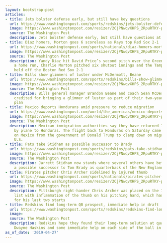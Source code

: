 ```yaml
---
layout: bootstrap-post
articles:
- title: Jets bolster defense early, but still have key questions
  url: https://www.washingtonpost.com/sports/redskins/jets-bolster-defense-early-but-still-have-key-questions/2019/04/27/5887d86e-6948-11e9-a698-2a8f808c9cfb_story.html
  image: https://www.washingtonpost.com/resizer/2CjPNwqvXHPS_2RpuRTKY-p3eVo=/1484x0/www.washingtonpost.com/pb/resources/img/twp-social-share.png
  source: The Washington Post
  description: Jets bolster defense early, but still have questions at some key spots
- title: Diaz homers, Morton goes 6 scoreless as Rays top Red Sox 2-1
  url: https://www.washingtonpost.com/sports/nationals/diaz-homers-morton-goes-6-scoreless-as-rays-top-red-sox-2-1/2019/04/27/1dad1376-6948-11e9-a698-2a8f808c9cfb_story.html
  image: https://www.washingtonpost.com/resizer/2CjPNwqvXHPS_2RpuRTKY-p3eVo=/1484x0/www.washingtonpost.com/pb/resources/img/twp-social-share.png
  source: The Washington Post
  description: Yandy Diaz hit David Price’s second pitch over the Green Monster for
    a home run, Charlie Morton pitched six shutout innings and the Tampa Bay Rays
    held off the Boston Red Sox 2-1
- title: Bills show glimmers of luster under McDermott, Beane
  url: https://www.washingtonpost.com/sports/redskins/bills-show-glimmers-of-luster-under-mcdermott-beane/2019/04/27/40d8995c-6947-11e9-a698-2a8f808c9cfb_story.html
  image: https://www.washingtonpost.com/resizer/2CjPNwqvXHPS_2RpuRTKY-p3eVo=/1484x0/www.washingtonpost.com/pb/resources/img/twp-social-share.png
  source: The Washington Post
  description: Bills general manager Brandon Beane and coach Sean McDermott are being
    credited for bringing a glimmer of luster as part of their two-year rebuilding
    plan
- title: Mexico deports Hondurans amid pressure to reduce migration
  url: https://www.washingtonpost.com/world/the_americas/mexico-deports-hondurans-amid-pressure-to-reduce-migration/2019/04/27/deaa5c02-6946-11e9-a698-2a8f808c9cfb_story.html
  image: https://www.washingtonpost.com/resizer/2CjPNwqvXHPS_2RpuRTKY-p3eVo=/1484x0/www.washingtonpost.com/pb/resources/img/twp-social-share.png
  source: The Washington Post
  description: Mexican immigration authorities say they have returned 104 migrants
    by plane to Honduras. The flight back to Honduras on Saturday came amid pressure
    on Mexico from the government of Donald Trump to clamp down on migration to the
    U.S.
- title: Pats take Stidham as possible successor to Brady
  url: https://www.washingtonpost.com/sports/redskins/pats-take-stidham-as-possible-successor-to-brady/2019/04/27/68cccc50-6945-11e9-a698-2a8f808c9cfb_story.html
  image: https://www.washingtonpost.com/resizer/2CjPNwqvXHPS_2RpuRTKY-p3eVo=/1484x0/www.washingtonpost.com/pb/resources/img/twp-social-share.png
  source: The Washington Post
  description: Jarrett Stidham now stands where several others have before him, as
    a possible successor to Tom Brady as quarterback of the New England Patriots
- title: Pirates pitcher Chris Archer sidelined by injured thumb
  url: https://www.washingtonpost.com/sports/nationals/pirates-pitcher-chris-archer-sidelined-by-injured-thumb/2019/04/27/a59d003a-6942-11e9-a698-2a8f808c9cfb_story.html
  image: https://www.washingtonpost.com/resizer/2CjPNwqvXHPS_2RpuRTKY-p3eVo=/1484x0/www.washingtonpost.com/pb/resources/img/twp-social-share.png
  source: The Washington Post
  description: Pittsburgh right-hander Chris Archer was placed on the 10-day injured
    list with inflammation of the thumb on his pitching hand, which has bothered him
    for his last two starts
- title: Redskins find long-term QB prospect, immediate help in draft
  url: https://www.washingtonpost.com/sports/redskins/redskins-find-long-term-qb-prospect-immediate-help-in-draft/2019/04/27/a0db9426-6942-11e9-a698-2a8f808c9cfb_story.html
  image: 
  source: The Washington Post
  description: Redskins hope they found their long-term solution at quarterback in
    Dwayne Haskins and some immediate help on each side of the ball in the NFL draft
as_of_date: '2019-04-27'
---
```


